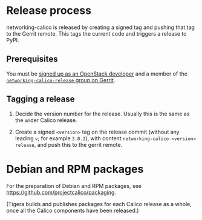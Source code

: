 # Release process

networking-calico is released by creating a signed tag and pushing
that tag to the Gerrit remote.  This tags the current code and
triggers a release to PyPI.

## Prerequisites

You must be [signed up as an OpenStack
developer](https://docs.openstack.org/infra/manual/developers.html#account-setup)
and a member of the [`networking-calico-release` group on
Gerrit](https://review.opendev.org/#/admin/groups/1015,members).

## Tagging a release

1. Decide the version number for the release.  Usually this is the
   same as the wider Calico release.

1. Create a signed `<version>` tag on the release commit (without any leading
   `v`; for example `3.8.2`), with content `networking-calico <version>
   release`, and push this to the gerrit remote.

# Debian and RPM packages

For the preparation of Debian and RPM packages, see
https://github.com/projectcalico/packaging.

(Tigera builds and publishes packages for each Calico release as a
whole, once all the Calico components have been released.)
